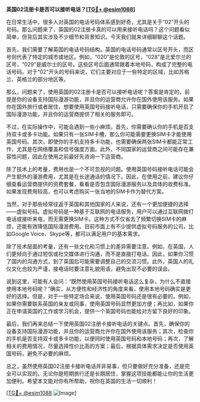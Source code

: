 **英国02注册卡是否可以接听电话？[[TG💪+ @esim1088](https://t.me/s/esim1088)]**

在日常生活中，很多人对英国的电话号码体系感到好奇，尤其是关于“02”开头的号码。那么问题来了，英国的02注册卡真的可以用来接听电话吗？这个问题看似简单，但背后其实涉及不少细节和背景知识。今天我们就来详细聊聊这个话题。

首先，我们需要了解英国的电话号码结构。英国的电话号码通常以区号开头，而区号则代表了特定的城市或地区。例如，“020”是伦敦的区号，“028”是北爱尔兰的区号，“029”是威尔士的区号。这些区号后面通常跟着本地号码，构成了完整的电话号码。对于“02”开头的号码来说，它们主要对应于一些特定的区域，比如苏格兰、英格兰的部分地区等。

那么，问题来了，使用英国的02注册卡是否可以接听电话呢？答案是肯定的，前提是你的设备支持国际漫游功能，并且你的运营商允许你在国外使用该服务。如果你在国外旅行或者居住，想要使用英国号码接听电话，只需要确保你的手机开启了国际漫游功能，并且你的运营商提供了相关的服务即可。

不过，在实际操作中，可能会遇到一些小麻烦。首先，你需要确认你的手机是否支持双卡或多卡功能。如果只有一张SIM卡槽，那么你可能需要更换SIM卡才能使用英国号码。其次，即使你的手机支持多卡功能，也需要确保两张SIM卡都能正常工作，尤其是在网络覆盖和信号强度方面。此外，不同国家的运营商之间可能存在兼容性问题，因此在使用之前最好先咨询一下运营商。

除了技术上的考量，费用也是一个不可忽视的问题。使用英国号码接听电话可能会产生额外的漫游费用，尤其是在长途通话的情况下。因此，在使用之前，建议你仔细查看运营商提供的资费套餐，看看是否包含国际漫游服务以及具体的收费标准。如果发现费用较高，也可以考虑购买一张当地的SIM卡作为替代方案。

当然，对于那些经常往返于英国和其他国家的人来说，还有一个更加便捷的选择——虚拟号码。虚拟号码是一种基于互联网的电话服务，用户可以通过互联网拨打电话或接听来电，而无需更换SIM卡。这种方式不仅省去了频繁切换SIM卡的麻烦，还能有效降低国际漫游费用。目前市面上有不少提供虚拟号码服务的公司，比如Google Voice、Skype等，都可以满足用户的基本需求。

除了技术层面的考量，还有一些文化和习惯上的差异需要注意。例如，在英国，人们更倾向于通过短信或社交媒体进行沟通，而不是直接打电话。因此，如果你习惯了国内的沟通方式，到了英国后可能需要调整自己的交流习惯。此外，英国人的礼仪文化也较为严谨，接电话时要注意礼貌用语，避免出现不必要的误会。

说到这里，可能有人会问：“既然使用英国号码接听电话这么复杂，为什么不直接使用本地号码呢？”确实，从方便性和经济性的角度来看，使用本地号码确实是更好的选择。但是，对于一些特定场合来说，使用英国号码还是很有必要的。例如，如果你需要联系英国的亲友或同事，使用英国号码显然更加方便；再比如，如果你正在申请英国的工作或学习机会，提供一个英国号码也能给对方留下良好的印象。

最后，我们再来总结一下使用英国02注册卡接听电话的关键点。首先，确保你的设备支持国际漫游功能，并且你的运营商允许你在国外使用该服务；其次，检查你的手机是否支持双卡或多卡功能，以便同时使用英国号码和本地号码；再次，了解相关的费用情况，尽量选择性价比高的方案；最后，根据具体需求决定是否使用英国号码，避免不必要的麻烦。

总之，虽然使用英国02注册卡接听电话并非易事，但只要做好充分准备，还是完全可以实现的。无论你是短期旅行还是长期居住，掌握这项技能都能让你的生活更加便利。希望本文能对你有所帮助，祝你在英国的生活一切顺利！

[[TG💪+ @esim1088](https://t.me/s/esim1088) ![Image](https://i.postimg.cc/4NQfJmqS/Snipaste-2025-05-13-00-14-12.png)]
